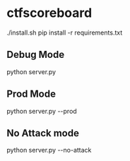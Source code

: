 # ctfscoreboard
./install.sh
pip install -r requirements.txt

## Debug Mode
python server.py

## Prod Mode
python server.py --prod

## No Attack mode
python server.py --no-attack

